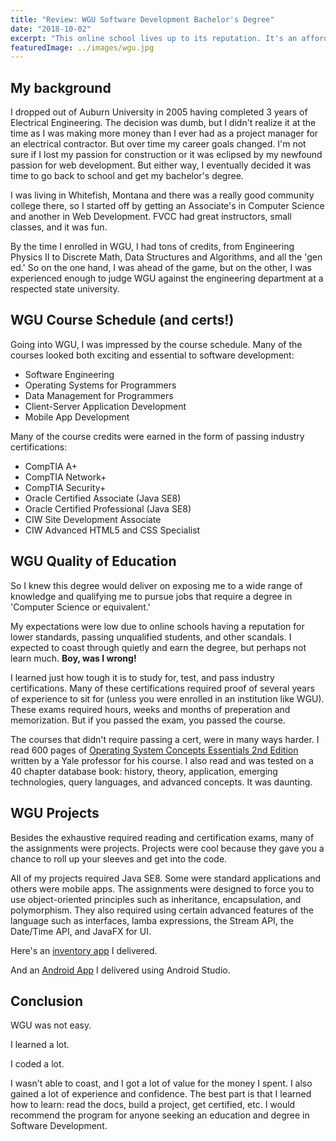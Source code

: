 ```yaml
---
title: "Review: WGU Software Development Bachelor's Degree"
date: "2018-10-02"
excerpt: "This online school lives up to its reputation. It's an affordable, quality education that rivals some state universities."
featuredImage: ../images/wgu.jpg
---
```


## My background

I dropped out of Auburn University in 2005 having completed 3 years of Electrical Engineering. The decision was dumb, but I didn't realize it at the time as I was making more money than I ever had as a project manager for an electrical contractor. But over time my career goals changed. I'm not sure if I lost my passion for construction or it was eclipsed by my newfound passion for web development. But either way, I eventually decided it was time to go back to school and get my bachelor's degree.

I was living in Whitefish, Montana and there was a really good community college there, so I started off by getting an Associate's in Computer Science and another in Web Development. FVCC had great instructors, small classes, and it was fun.

By the time I enrolled in WGU, I had tons of credits, from Engineering Physics II to Discrete Math, Data Structures and Algorithms, and all the 'gen ed.' So on the one hand, I was ahead of the game, but on the other, I was experienced enough to judge WGU against the engineering department at a respected state university.

## WGU Course Schedule (and certs!)

Going into WGU, I was impressed by the course schedule. Many of the courses looked both exciting and essential to software development:

- Software Engineering
- Operating Systems for Programmers
- Data Management for Programmers
- Client-Server Application Development
- Mobile App Development

Many of the course credits were earned in the form of passing industry certifications:

- CompTIA A+
- CompTIA Network+
- CompTIA Security+
- Oracle Certified Associate (Java SE8)
- Oracle Certified Professional (Java SE8)
- CIW Site Development Associate
- CIW Advanced HTML5 and CSS Specialist

## WGU Quality of Education

So I knew this degree would deliver on exposing me to a wide range of knowledge and qualifying me to pursue jobs that require a degree in 'Computer Science or equivalent.'

My expectations were low due to online schools having a reputation for lower standards, passing unqualified students, and other scandals. I expected to coast through quietly and earn the degree, but perhaps not learn much. **Boy, was I wrong!**

I learned just how tough it is to study for, test, and pass industry certifications. Many of these certifications required proof of several years of experience to sit for (unless you were enrolled in an institution like WGU). These exams required hours, weeks and months of preperation and memorization. But if you passed the exam, you passed the course.

The courses that didn't require passing a cert, were in many ways harder. I read 600 pages of [Operating System Concepts Essentials 2nd Edition]('https://www.amazon.com/Operating-Concepts-Essentials-Abraham-Silberschatz/dp/1118804929/ref=sr_1_4?ie=UTF8&qid=1540736554&sr=8-4&keywords=operating+systems+concepts') written by a Yale professor for his course. I also read and was tested on a 40 chapter database book: history, theory, application, emerging technologies, query languages, and advanced concepts. It was daunting.

## WGU Projects

Besides the exhaustive required reading and certification exams, many of the assignments were projects. Projects were cool because they gave you a chance to roll up your sleeves and get into the code.

All of my projects required Java SE8. Some were standard applications and others were mobile apps. The assignments were designed to force you to use object-oriented principles such as inheritance, encapsulation, and polymorphism. They also required using certain advanced features of the language such as interfaces, lamba expressions, the Stream API, the Date/Time API, and JavaFX for UI.

Here's an [inventory app]('https://github.com/peterlanier/inventory-app-javafx') I delivered.

And an [Android App]('https://github.com/peterlanier/android-schedule-planner-wgu') I delivered using Android Studio.

## Conclusion

WGU was not easy.

I learned a lot.

I coded a lot.

I wasn't able to coast, and I got a lot of value for the money I spent. I also gained a lot of experience and confidence. The best part is that I learned how to learn: read the docs, build a project, get certified, etc. I would recommend the program for anyone seeking an education and degree in Software Development.

